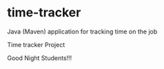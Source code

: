 # time-tracker
Java (Maven) application for tracking time on the job

Time tracker Project

Good Night Students!!!
